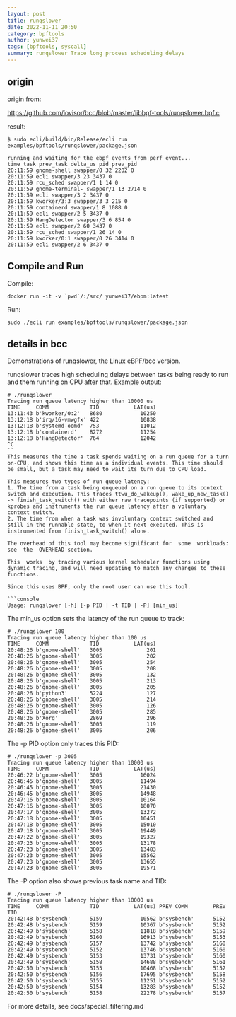 ```yaml
---
layout: post
title: runqslower
date: 2022-11-11 20:50
category: bpftools
author: yunwei37
tags: [bpftools, syscall]
summary: runqslower Trace long process scheduling delays
---
```


## origin

origin from:

https://github.com/iovisor/bcc/blob/master/libbpf-tools/runqslower.bpf.c

result:

```
$ sudo ecli/build/bin/Release/ecli run examples/bpftools/runqslower/package.json

running and waiting for the ebpf events from perf event...
time task prev_task delta_us pid prev_pid 
20:11:59 gnome-shell swapper/0 32 2202 0 
20:11:59 ecli swapper/3 23 3437 0 
20:11:59 rcu_sched swapper/1 1 14 0 
20:11:59 gnome-terminal- swapper/1 13 2714 0 
20:11:59 ecli swapper/3 2 3437 0 
20:11:59 kworker/3:3 swapper/3 3 215 0 
20:11:59 containerd swapper/1 8 1088 0 
20:11:59 ecli swapper/2 5 3437 0 
20:11:59 HangDetector swapper/3 6 854 0 
20:11:59 ecli swapper/2 60 3437 0 
20:11:59 rcu_sched swapper/1 26 14 0 
20:11:59 kworker/0:1 swapper/0 26 3414 0 
20:11:59 ecli swapper/2 6 3437 0 
```

## Compile and Run

Compile:

```
docker run -it -v `pwd`/:/src/ yunwei37/ebpm:latest
```

Run:

```
sudo ./ecli run examples/bpftools/runqslower/package.json
```

## details in bcc

Demonstrations of runqslower, the Linux eBPF/bcc version.

runqslower traces high scheduling delays between tasks being ready to run and them running on CPU after that. Example output:

```
# ./runqslower
Tracing run queue latency higher than 10000 us
TIME     COMM             TID           LAT(us)
13:11:43 b'kworker/0:2'   8680            10250
13:12:18 b'irq/16-vmwgfx' 422             10838
13:12:18 b'systemd-oomd'  753             11012
13:12:18 b'containerd'    8272            11254
13:12:18 b'HangDetector'  764             12042
^C
``
This measures the time a task spends waiting on a run queue for a turn on-CPU, and shows this time as a individual events. This time should be small, but a task may need to wait its turn due to CPU load.

This measures two types of run queue latency:
1. The time from a task being enqueued on a run queue to its context switch and execution. This traces ttwu_do_wakeup(), wake_up_new_task() -> finish_task_switch() with either raw tracepoints (if supported) or kprobes and instruments the run queue latency after a voluntary context switch.
2. The time from when a task was involuntary context switched and still in the runnable state, to when it next executed. This is instrumented from finish_task_switch() alone.

The overhead of this tool may become significant for  some  workloads:  see  the  OVERHEAD section.

This  works  by tracing various kernel scheduler functions using dynamic tracing, and will need updating to match any changes to these functions.

Since this uses BPF, only the root user can use this tool.

```console
Usage: runqslower [-h] [-p PID | -t TID | -P] [min_us]
```

The min_us option sets the latency of the run queue to track:

```
# ./runqslower 100
Tracing run queue latency higher than 100 us
TIME     COMM             TID           LAT(us)
20:48:26 b'gnome-shell'   3005              201
20:48:26 b'gnome-shell'   3005              202
20:48:26 b'gnome-shell'   3005              254
20:48:26 b'gnome-shell'   3005              208
20:48:26 b'gnome-shell'   3005              132
20:48:26 b'gnome-shell'   3005              213
20:48:26 b'gnome-shell'   3005              205
20:48:26 b'python3'       5224              127
20:48:26 b'gnome-shell'   3005              214
20:48:26 b'gnome-shell'   3005              126
20:48:26 b'gnome-shell'   3005              285
20:48:26 b'Xorg'          2869              296
20:48:26 b'gnome-shell'   3005              119
20:48:26 b'gnome-shell'   3005              206
```

The -p PID option only traces this PID:

```
# ./runqslower -p 3005
Tracing run queue latency higher than 10000 us
TIME     COMM             TID           LAT(us)
20:46:22 b'gnome-shell'   3005            16024
20:46:45 b'gnome-shell'   3005            11494
20:46:45 b'gnome-shell'   3005            21430
20:46:45 b'gnome-shell'   3005            14948
20:47:16 b'gnome-shell'   3005            10164
20:47:16 b'gnome-shell'   3005            18070
20:47:17 b'gnome-shell'   3005            13272
20:47:18 b'gnome-shell'   3005            10451
20:47:18 b'gnome-shell'   3005            15010
20:47:18 b'gnome-shell'   3005            19449
20:47:22 b'gnome-shell'   3005            19327
20:47:23 b'gnome-shell'   3005            13178
20:47:23 b'gnome-shell'   3005            13483
20:47:23 b'gnome-shell'   3005            15562
20:47:23 b'gnome-shell'   3005            13655
20:47:23 b'gnome-shell'   3005            19571
```

The -P option also shows previous task name and TID:

```
# ./runqslower -P
Tracing run queue latency higher than 10000 us
TIME     COMM             TID           LAT(us) PREV COMM        PREV TID
20:42:48 b'sysbench'      5159            10562 b'sysbench'      5152  
20:42:48 b'sysbench'      5159            10367 b'sysbench'      5152  
20:42:49 b'sysbench'      5158            11818 b'sysbench'      5159  
20:42:49 b'sysbench'      5160            16913 b'sysbench'      5153  
20:42:49 b'sysbench'      5157            13742 b'sysbench'      5160  
20:42:49 b'sysbench'      5152            13746 b'sysbench'      5160  
20:42:49 b'sysbench'      5153            13731 b'sysbench'      5160  
20:42:49 b'sysbench'      5158            14688 b'sysbench'      5161  
20:42:50 b'sysbench'      5155            10468 b'sysbench'      5152  
20:42:50 b'sysbench'      5156            17695 b'sysbench'      5158  
20:42:50 b'sysbench'      5155            11251 b'sysbench'      5152  
20:42:50 b'sysbench'      5154            13283 b'sysbench'      5152  
20:42:50 b'sysbench'      5158            22278 b'sysbench'      5157  
```

For more details, see docs/special_filtering.md